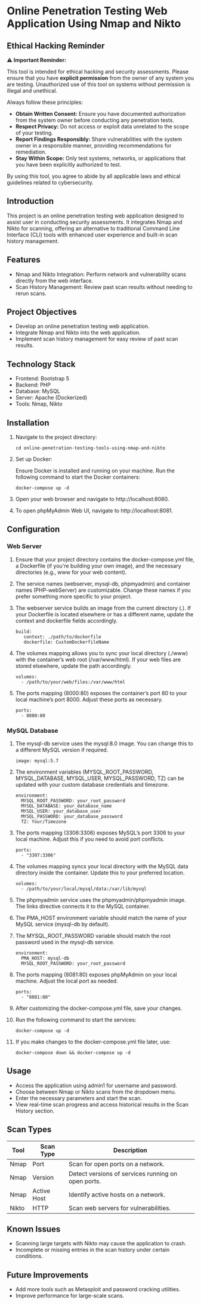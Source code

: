 # Online Penetration Testing Web Application Using Nmap and Nikto

## Ethical Hacking Reminder

⚠️ **Important Reminder:**

This tool is intended for ethical hacking and security assessments. Please ensure that you have **explicit permission** from the owner of any system you are testing. Unauthorized use of this tool on systems without permission is illegal and unethical.

Always follow these principles:

- **Obtain Written Consent:** Ensure you have documented authorization from the system owner before conducting any penetration tests.
- **Respect Privacy:** Do not access or exploit data unrelated to the scope of your testing.
- **Report Findings Responsibly:** Share vulnerabilities with the system owner in a responsible manner, providing recommendations for remediation.
- **Stay Within Scope:** Only test systems, networks, or applications that you have been explicitly authorized to test.

By using this tool, you agree to abide by all applicable laws and ethical guidelines related to cybersecurity.

## Introduction

This project is an online penetration testing web application designed to assist user in conducting security assessments. It integrates Nmap and Nikto for scanning, offering an alternative to traditional Command Line Interface (CLI) tools with enhanced user experience and built-in scan history management.

## Features

- Nmap and Nikto Integration: Perform network and vulnerability scans directly from the web interface.
- Scan History Management: Review past scan results without needing to rerun scans.

## Project Objectives
- Develop an online penetration testing web application.
- Integrate Nmap and Nikto into the web application.
- Implement scan history management for easy review of past scan results.

## Technology Stack

- Frontend: Bootstrap 5
- Backend: PHP
- Database: MySQL
- Server: Apache (Dockerized)
- Tools: Nmap, Nikto

## Installation

1. Navigate to the project directory:
   
    ```
    cd online-penetration-testing-tools-using-nmap-and-nikto
    ```
2. Set up Docker:

   Ensure Docker is installed and running on your machine. Run the following command to start the Docker containers:

   ```
   docker-compose up -d
   ```
3. Open your web browser and navigate to http://localhost:8080.
4. To open phpMyAdmin Web UI, navigate to http://localhost:8081.

## Configuration

### Web Server

1. Ensure that your project directory contains the docker-compose.yml file, a Dockerfile (if you're building your own image), and the necessary directories (e.g., www for your web content).
2. The service names (webserver, mysql-db, phpmyadmin) and container names (PHP-webServer) are customizable. Change these names if you prefer something more specific to your project.
3. The webserver service builds an image from the current directory (.). If your Dockerfile is located elsewhere or has a different name, update the context and dockerfile fields accordingly.

   ```
   build:
      context: ./path/to/dockerfile
      dockerfile: CustomDockerfileName
   ```

4. The volumes mapping allows you to sync your local directory (./www) with the container’s web root (/var/www/html). If your web files are stored elsewhere, update the path accordingly.

   ```
   volumes:
     - /path/to/your/web/files:/var/www/html
   ```

5. The ports mapping (8000:80) exposes the container’s port 80 to your local machine’s port 8000. Adjust these ports as necessary.

   ```
   ports:
     - 8080:80
   ```

### MySQL Database

1. The mysql-db service uses the mysql:8.0 image. You can change this to a different MySQL version if required.

   ```
   image: mysql:5.7
   ```

2. The environment variables (MYSQL_ROOT_PASSWORD, MYSQL_DATABASE, MYSQL_USER, MYSQL_PASSWORD, TZ) can be updated with your custom database credentials and timezone.

   ```
   environment:
     MYSQL_ROOT_PASSWORD: your_root_password
     MYSQL_DATABASE: your_database_name
     MYSQL_USER: your_database_user
     MYSQL_PASSWORD: your_database_password
     TZ: Your/Timezone
   ```

3. The ports mapping (3306:3306) exposes MySQL’s port 3306 to your local machine. Adjust this if you need to avoid port conflicts.

   ```
   ports:
     - "3307:3306"
   ```

4. The volumes mapping syncs your local directory with the MySQL data directory inside the container. Update this to your preferred location.

   ```
   volumes:
     - /path/to/your/local/mysql/data:/var/lib/mysql
   ```

5. The phpmyadmin service uses the phpmyadmin/phpmyadmin image. The links directive connects it to the MySQL container.
6. The PMA_HOST environment variable should match the name of your MySQL service (mysql-db by default).
7. The MYSQL_ROOT_PASSWORD variable should match the root password used in the mysql-db service.

   ```
   environment:
     PMA_HOST: mysql-db
     MYSQL_ROOT_PASSWORD: your_root_password
   ```

8. The ports mapping (8081:80) exposes phpMyAdmin on your local machine. Adjust the local port as needed.

   ```
   ports:
     - "8081:80"
   ```

9. After customizing the docker-compose.yml file, save your changes.
10. Run the following command to start the services:

      ```
      docker-compose up -d
      ```

11. If you make changes to the docker-compose.yml file later, use:

      ```
      docker-compose down && docker-compose up -d
      ```

## Usage

- Access the application using admin1 for username and password.
- Choose between Nmap or Nikto scans from the dropdown menu.
- Enter the necessary parameters and start the scan.
- View real-time scan progress and access historical results in the Scan History section.

## Scan Types

| Tool  | Scan Type     | Description                            |
|-------|---------------|----------------------------------------|
| Nmap  | Port          | Scan for open ports on a network.      |
| Nmap  | Version       | Detect versions of services running on open ports. |
| Nmap  | Active Host   | Identify active hosts on a network.    |
| Nikto | HTTP          | Scan web servers for vulnerabilities.  |

## Known Issues

- Scanning large targets with Nikto may cause the application to crash.
- Incomplete or missing entries in the scan history under certain conditions.

## Future Improvements

- Add more tools such as Metasploit and password cracking utilities.
- Improve performance for large-scale scans.

